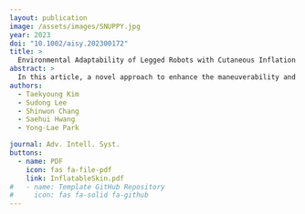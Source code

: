 ```yaml
---
layout: publication
image: /assets/images/SNUPPY.jpg
year: 2023
doi: "10.1002/aisy.202300172"
title: >
  Environmental Adaptability of Legged Robots with Cutaneous Inflation and Sensation
abstract: >
  In this article, a novel approach to enhance the maneuverability and adaptability of legged robots in challenging environments is proposed. This approach involves the integration of soft inflatable sensing skin, which provides additional mobile modes and environmental adaptability. The inflated skin's structural properties, such as buoyancy, volumed shape, and physical compliance, enable quadruped robots to extend their mobility to stable swimming and crawling modes. The inflated skin also offers physical protection through cushioning and backing effects, allowing robots to roll down stair-like structures. Furthermore, the integration of tactile sensors provides the host robot with accurate and intuitive contact information, enabling increased environmental adaptability and responsive behavior. The robot can protect itself from impacts, detect and detour obstacles, and dynamically interact with its surrounding environment. Overall, the proposed approach offers a synergistic integration of soft inflatable sensing skin and tactile sensors to enhance legged robots’ maneuverability and adaptability in harsh environments. The integrated system enables robots to achieve challenging missions, extending their capabilities beyond conventional locomotive modes. The proposed approach has significant potential applications in fields such as search and rescue, surveillance, and exploration.
authors:
  - Taekyoung Kim
  - Sudong Lee
  - Shinwon Chang
  - Saehui Hwang
  - Yong-Lae Park

journal: Adv. Intell. Syst.
buttons:
  - name: PDF
    icon: fas fa-file-pdf
    link: InflatableSkin.pdf
#   - name: Template GitHub Repository
#     icon: fas fa-solid fa-github
---
```

